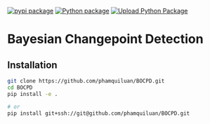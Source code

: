 [![pypi package](https://img.shields.io/pypi/v/bocpd.svg)](https://pypi.org/project/bocpd)
[![Python package](https://github.com/phamquiluan/BOCPD/actions/workflows/python-package.yml/badge.svg)](https://github.com/phamquiluan/BOCPD/actions/workflows/python-package.yml)
[![Upload Python Package](https://github.com/phamquiluan/BOCPD/actions/workflows/python-publish.yml/badge.svg)](https://github.com/phamquiluan/BOCPD/actions/workflows/python-publish.yml)

Bayesian Changepoint Detection
==============================

## Installation

```bash
git clone https://github.com/phamquiluan/BOCPD.git
cd BOCPD
pip install -e .

# or
pip install git+ssh://git@github.com/phamquiluan/BOCPD.git
```
